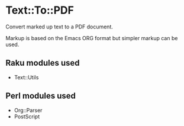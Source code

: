 # Text::To::PDF

Convert marked up text to a PDF document.

Markup is based on the Emacs ORG format but
simpler markup can be used.

## Raku modules used

+ Text::Utils

## Perl modules used

+ Org::Parser
+ PostScript




